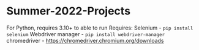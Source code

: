# Summer-2022-Projects

For Python, requires 3.10+ to able to run
Requires:
Selenium - `pip install selenium`
Webdriver manager - `pip install webdriver-manager`
chromedriver - https://chromedriver.chromium.org/downloads
